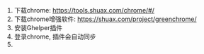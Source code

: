 1. 下载chrome: https://tools.shuax.com/chrome/#/
2. 下载chrome增强软件: https://shuax.com/project/greenchrome/ 
3. 安装Ghelper插件
4. 登录chrome, 插件会自动同步
5. 